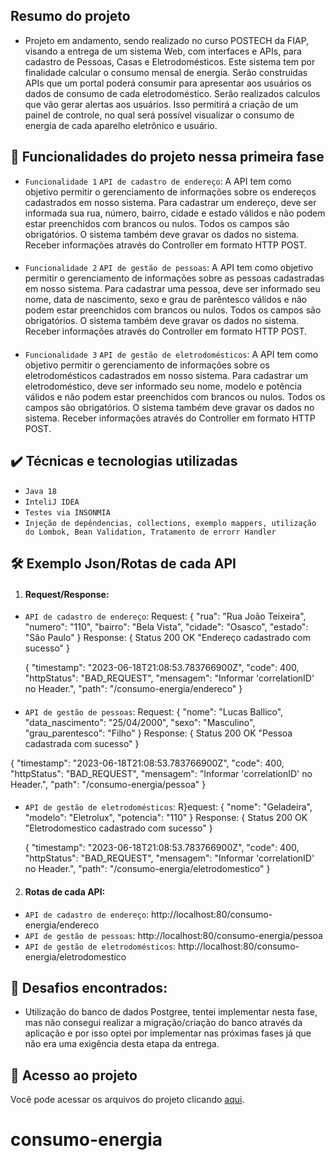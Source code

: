 ## Resumo do projeto
- Projeto em andamento, sendo realizado no curso POSTECH da FIAP, visando a entrega de um sistema Web, com interfaces e APIs, para cadastro de Pessoas, Casas e Eletrodomésticos. Este sistema tem por finalidade calcular o consumo mensal de energia.
Serão construidas APIs que um portal poderá consumir para apresentar aos usuários os dados de consumo de cada eletrodoméstico. Serão realizados calculos que vão gerar alertas aos usuários.
Isso permitirá a criação de um painel de controle, no qual será possível visualizar o consumo de energia de cada aparelho eletrônico e usuário.

## 🔨 Funcionalidades do projeto nessa primeira fase

- `Funcionalidade 1` `API de cadastro de endereço`: A API tem como objetivo permitir o gerenciamento de informações sobre os endereços cadastrados em nosso sistema. Para cadastrar um endereço, deve ser informada sua rua, número, bairro, cidade e estado válidos e não podem estar preenchidos com brancos ou nulos. Todos os campos são obrigatórios. O sistema também deve gravar os dados no sistema.
Receber informações através do Controller em formato HTTP POST.
#### 
- `Funcionalidade 2` `API de gestão de pessoas`: A API tem como objetivo permitir o gerenciamento de informações sobre as pessoas cadastradas em nosso sistema. Para cadastrar uma pessoa, deve ser informado seu nome, data de nascimento, sexo e grau de parêntesco válidos e não podem estar preenchidos com brancos ou nulos. Todos os campos são obrigatórios. O sistema também deve gravar os dados no sistema.
Receber informações através do Controller em formato HTTP POST.
#### 
- `Funcionalidade 3` `API de gestão de eletrodomésticos`: A API tem como objetivo permitir o gerenciamento de informações sobre os eletrodomésticos cadastrados em nosso sistema. Para cadastrar um eletrodoméstico, deve ser informado seu nome, modelo e potência válidos e não podem estar preenchidos com brancos ou nulos. Todos os campos são obrigatórios. O sistema também deve gravar os dados no sistema.
Receber informações através do Controller em formato HTTP POST.

## ✔️ Técnicas e tecnologias utilizadas

- ``Java 18``
- ``InteliJ IDEA``
- ``Testes via INSONMIA``
- ``Injeção de depêndencias, collections, exemplo mappers, utilização do Lombok, Bean Validation, Tratamento de errorr Handler ``
## 🛠️ Exemplo Json/Rotas de cada API

1. #### Request/Response:
- `API de cadastro de endereço`:
Request:
  {
  "rua": "Rua João Teixeira",
  "numero": "110",
  "bairro": "Bela Vista",
  "cidade": "Osasco",
  "estado": "São Paulo"
  }
Response:
  {
  Status 200 OK "Endereço cadastrado com sucesso"
  }

  {
  "timestamp": "2023-06-18T21:08:53.783766900Z",
  "code": 400,
  "httpStatus": "BAD_REQUEST",
  "mensagem": "Informar 'correlationID' no Header.",
  "path": "/consumo-energia/endereco"
  }
#### 
- `API de gestão de pessoas`:
Request:
  {
  "nome": "Lucas Ballico",
  "data_nascimento": "25/04/2000",
  "sexo": "Masculino",
  "grau_parentesco": "Filho"
  }
Response:
 {
  Status 200 OK "Pessoa cadastrada com sucesso"
 }

 {
  "timestamp": "2023-06-18T21:08:53.783766900Z",
  "code": 400,
  "httpStatus": "BAD_REQUEST",
  "mensagem": "Informar 'correlationID' no Header.",
  "path": "/consumo-energia/pessoa"
  }
#### 
- `API de gestão de eletrodomésticos`:
R}equest:
  {
  "nome": "Geladeira",
  "modelo": "Eletrolux",
  "potencia": "110"
  }
Response:
  {
  Status 200 OK "Eletrodomestico cadastrado com sucesso"
  }

  {
  "timestamp": "2023-06-18T21:08:53.783766900Z",
  "code": 400,
  "httpStatus": "BAD_REQUEST",
  "mensagem": "Informar 'correlationID' no Header.",
  "path": "/consumo-energia/eletrodomestico"
  }

2. #### Rotas de cada API:
- `API de cadastro de endereço`: http://localhost:80/consumo-energia/endereco
- `API de gestão de pessoas`: http://localhost:80/consumo-energia/pessoa
- `API de gestão de eletrodomésticos`: http://localhost:80/consumo-energia/eletrodomestico

## 🎯 Desafios encontrados:
- Utilização do banco de dados Postgree, tentei implementar nesta fase, mas não consegui realizar a migração/criação do banco através da aplicação e por isso optei por implementar nas próximas fases já que não era uma exigência desta etapa da entrega.

## 📁 Acesso ao projeto
Você pode acessar os arquivos do projeto clicando [aqui](https://github.com/LucianneCharro/pet-tech/tree/pet-tech).
# consumo-energia

